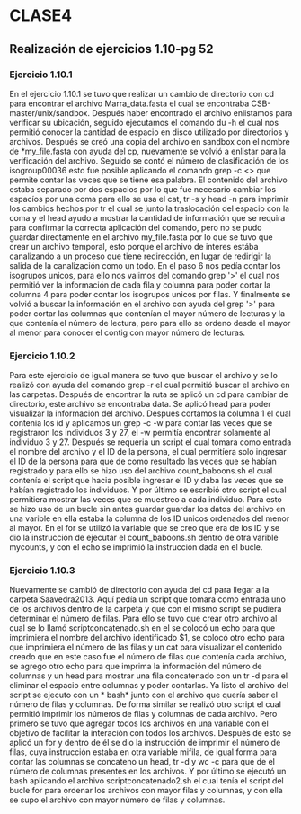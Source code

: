 # CLASE4 #
## Realización de ejercicios 1.10-pg 52 ##
### Ejercicio 1.10.1 ###
En el ejercicio 1.10.1 se tuvo que realizar un cambio de directorio con cd para encontrar el archivo Marra_data.fasta el cual se encontraba CSB-master/unix/sandbox. Después haber encontrado el archivo enlistamos para verificar su ubicación, seguido ejecutamos el comando du -h el cual nos permitió conocer la cantidad de espacio en disco utilizado por directorios y archivos. Después se creó una copia del archivo en sandbox con el nombre de *my_file.fasta con ayuda del cp, nuevamente se volvió a enlistar para la verificación del archivo. Seguido se contó el número de clasificación de los isogroup00036 esto fue posible aplicando el comando grep -c <> que permite contar las veces que se tiene esa palabra. El contenido del archivo estaba separado por dos espacios por lo que fue necesario cambiar los espacíos por una coma para ello se usa el cat, tr -s y head -n para imprimir los cambios hechos por tr el cual se junto la traslocación del espacio con la coma y el head ayudo a mostrar la cantidad de información que se requira para confirmar la correcta aplicación del comando, pero no se pudo guardar directamente en el archivo my_file.fasta por lo que se tuvo que crear un archivo temporal, esto porque el archivo de interes estába canalizando a un proceso que tiene redirección, en lugar de redirigir la salida de la canalización como un todo. En el paso 6 nos pedía contar los isogrupos unicos, para ello nos valimos del comando grep '>' el cual nos permitió ver la información de cada fila y columna para poder cortar la columna 4 para poder contar los isogrupos unicos por filas. Y finalmente se volvió a buscar la información en el archivo con ayuda del grep '>' para poder cortar las columnas que contenían el mayor número de lecturas y la que contenía el número de lectura, pero para ello se ordeno desde el mayor al menor para conocer el contig con mayor número de lecturas.

### Ejercicio 1.10.2 ###
Para este ejercicio de igual manera se tuvo que buscar el archivo y se lo realizó con ayuda del comando grep -r el cual permitió buscar el archivo en las carpetas. Después de encontrar la ruta se aplicó un cd para cambiar de directorio, este archivo se encontraba data. Se aplicó head para poder visualizar la información del archivo. Despues cortamos la columna 1 el cual contenia los id y aplicamos un grep -c -w para contar las veces que se registraron los individuos 3 y 27, el -w permitía encontrar solamente al individuo 3 y 27. Después se requeria un script el cual tomara como entrada el nombre del archivo y el ID de la persona, el cual permitíera solo ingresar el ID de la persona para que de como resultado las veces que se habían registrado y para ello se hizo uso del archivo count_baboons.sh el cual contenía el script que hacia posible ingresar el ID y daba las veces que se habían registrado los individuos. Y por último se escribió otro script el cual permitiera mostrar las veces que se muestreo a cada individuo. Para esto se hizo uso de un bucle sin antes guardar guardar los datos del archivo en una varible en ella estaba la columna de los ID unicos ordenados del menor al mayor. En el for se utilizó la variable que se creo que era de los ID y se dio la instrucción de ejecutar el count_baboons.sh dentro de otra varible mycounts, y con el echo se imprimió la instrucción dada en el bucle.

### Ejercicio 1.10.3 ###
Nuevamente se cambió de directorio con ayuda del cd para llegar a la carpeta Saavedra2013. Aquí pedía un script que tomara como entrada uno de los archivos dentro de la carpeta y que con el mismo script se pudiera determinar el número de filas. Para ello se tuvo que crear otro archivo al cual se lo llamó scriptconcatenado.sh en el se colocó un echo para que imprimiera el nombre del archivo identificado $1, se colocó otro echo para que imprimiera el número de las filas y un cat para visualizar el contenido creado que en este caso fue el número de filas que contenía cada archivo, se agrego otro echo para que imprima la información del número de columnas y un head para mostrar una fila concatenado con un tr -d para el eliminar el espacio entre columnas y poder contarlas. Ya listo el archivo del script se ejecuto con un * bash* junto con el archivo que quería saber el número de filas y columnas. De forma similar se realizó otro script el cual permitió imprimir los números de filas y columnas de cada archivo. Pero primero se tuvo que agregar todos los archivos en una variable con el objetivo de facilitar la interación con todos los archivos. Después de esto se aplicó un for y dentro de él se dio la instrucción de imprimir el número de filas, cuya instrucción estaba en otra variable mifila, de igual forma para contar las columnas se concateno un head, tr -d y wc -c para que de el número de columnas presentes en los archivos. Y por último se ejecutó un bash aplicando el archivo scriptconcatenado2.sh el cual tenía el script del bucle for para ordenar los archivos con mayor filas y columnas, y con ella se supo el archivo con mayor número de filas y columnas. 
